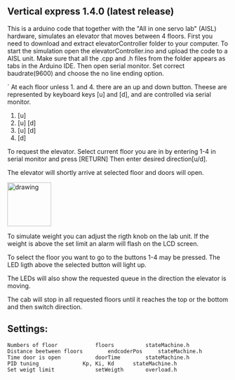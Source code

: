  Vertical express 1.4.0 (latest release)
 -
This is a arduino code that together with the "All in one servo lab" (AISL) hardware,  simulates an elevator that moves between 4 floors. First you need to download and extract elevatorController folder to your computer.
To start the simulation open the elevatorController.ino and upload the code to a AISL unit. Make sure that all the .cpp and .h files from the folder appears as tabs in the Arduino IDE. 
Then open serial monitor. Set correct baudrate(9600) and choose the no line ending option.

`
At each floor unless 1. and 4. there are an up and down button. Theese are represented by keyboard keys [u] and [d], and are controlled via serial monitor.  

1. [u]
2. [u] [d]
3. [u] [d]
4. [d]


To request the elevator. Select current floor you are in by entering 1-4 in serial monitor and press [RETURN]
Then enter desired direction[u/d]. 


The elevator will shortly arrive at selected floor and doors will open.

<img src="demo.jpg" alt="drawing" width="100"/>

To simulate weight you can adjust the rigth knob on the lab unit. If the weight is above the set limit an alarm will flash on the LCD screen.

To select the floor you want to go to the buttons 1-4 may be pressed. The LED ligth above the selected button will light up.

The LEDs will also show the requested queue in the direction the elevator is moving.


The cab will stop in all requested floors until it reaches the top or the bottom and then switch direction.


Settings:
-

    Numbers of floor			floors			stateMachine.h
    Distance beetween floors		endcoderPos		stateMachine.h
    Time door is open			doorTime		stateMachine.h
    PID tuning				Kp, Ki, Kd		stateMachine.h
    Set weigt limit  			setWeigth		overload.h
